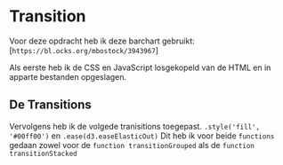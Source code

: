 # Transition
Voor deze opdracht heb ik deze barchart gebruikt: [`https://bl.ocks.org/mbostock/3943967`]

Als eerste heb ik de CSS en JavaScript losgekopeld van de HTML en in apparte bestanden opgeslagen.

## De Transitions

Vervolgens heb ik de volgede tranisitions toegepast.
```.style('fill', '#00ff00')``` en ```.ease(d3.easeElasticOut)```
Dit heb ik voor beide ```functions``` gedaan zowel voor de ```function transitionGrouped```
als de ```function transitionStacked```
